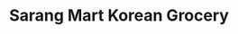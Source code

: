 ---
title: "Sarang Mart Korean Grocery"
url: /san-pablo/sarang-mart-korean-grocery/
shop: Lebensmittel
---